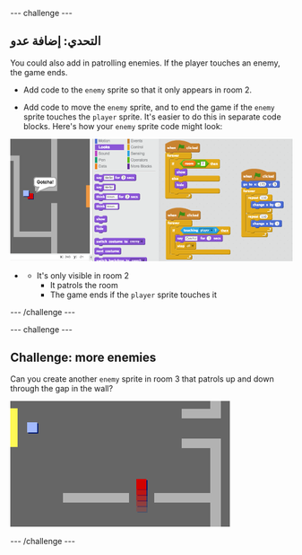 \--- challenge \---

## التحدي: إضافة عدو

You could also add in patrolling enemies. If the player touches an enemy, the game ends.

+ Add code to the `enemy` sprite so that it only appears in room 2.

+ Add code to move the `enemy` sprite, and to end the game if the `enemy` sprite touches the `player` sprite. It's easier to do this in separate code blocks. Here's how your `enemy` sprite code might look:

![screenshot](images/world-enemy-code.png)

+ + It's only visible in room 2
    + It patrols the room
    + The game ends if the `player` sprite touches it

\--- /challenge \---

\--- challenge \---

## Challenge: more enemies

Can you create another `enemy` sprite in room 3 that patrols up and down through the gap in the wall?

![screenshot](images/world-enemy2.png)

\--- /challenge \---